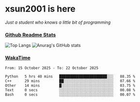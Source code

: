 # xsun2001 is here

*Just a student who knows a little bit of programming*

### [Github Readme Stats](https://github.com/anuraghazra/github-readme-stats)

![Top Langs](https://github-readme-stats.vercel.app/api/top-langs/?username=xsun2001&layout=compact&theme=radical) ![Anurag's GitHub stats](https://github-readme-stats.vercel.app/api?username=xsun2001&show_icons=true&theme=radical)

### [WakaTime](https://wakatime.com)

<!--START_SECTION:waka-->

```txt
From: 15 October 2025 - To: 22 October 2025

Python   5 hrs 40 mins   ██████████████████████░░░   88.35 %
C++      29 mins         ██░░░░░░░░░░░░░░░░░░░░░░░   07.66 %
Other    14 mins         █░░░░░░░░░░░░░░░░░░░░░░░░   03.75 %
Text     0 secs          ░░░░░░░░░░░░░░░░░░░░░░░░░   00.08 %
Bash     0 secs          ░░░░░░░░░░░░░░░░░░░░░░░░░   00.07 %
```

<!--END_SECTION:waka-->
